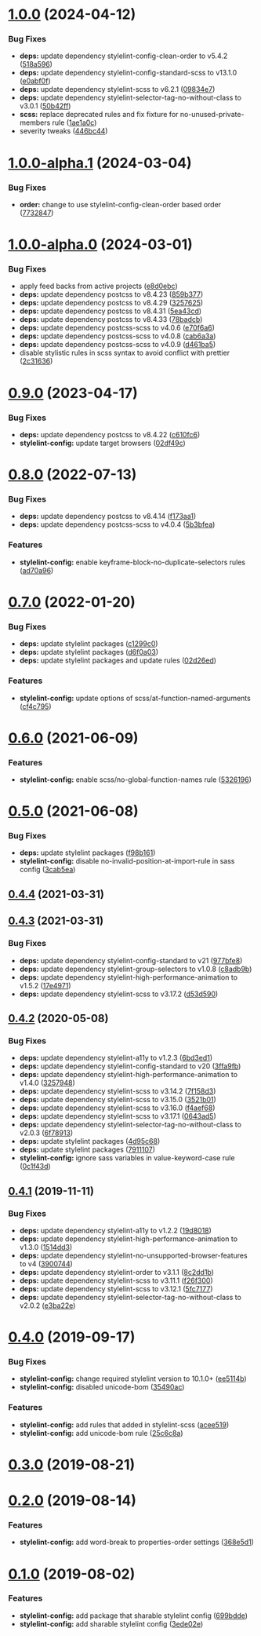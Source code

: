 # [1.0.0](https://github.com/hidoo/stylelint-config/compare/v1.0.0-alpha.1...v1.0.0) (2024-04-12)


### Bug Fixes

* **deps:** update dependency stylelint-config-clean-order to v5.4.2 ([518a596](https://github.com/hidoo/stylelint-config/commit/518a596b396f6e442592241be36ee8653c237aff))
* **deps:** update dependency stylelint-config-standard-scss to v13.1.0 ([e0abf0f](https://github.com/hidoo/stylelint-config/commit/e0abf0f0ba0101d1f58eb119d52a769382c6def1))
* **deps:** update dependency stylelint-scss to v6.2.1 ([09834e7](https://github.com/hidoo/stylelint-config/commit/09834e7f73c4314fe0f282d3e365add135ce48b1))
* **deps:** update dependency stylelint-selector-tag-no-without-class to v3.0.1 ([50b42ff](https://github.com/hidoo/stylelint-config/commit/50b42ff11375ace1d2cf3232c9c8af4da2a3f0ac))
* **scss:** replace deprecated rules and fix fixture for no-unused-private-members rule ([1ae1a0c](https://github.com/hidoo/stylelint-config/commit/1ae1a0c55d943976ac31b3f4e440f7d26c64c9df))
* severity tweaks ([446bc44](https://github.com/hidoo/stylelint-config/commit/446bc447de778abc0b688bcfccfef1e678bf553d))



# [1.0.0-alpha.1](https://github.com/hidoo/stylelint-config/compare/v1.0.0-alpha.0...v1.0.0-alpha.1) (2024-03-04)


### Bug Fixes

* **order:** change to use stylelint-config-clean-order based order ([7732847](https://github.com/hidoo/stylelint-config/commit/773284729622ec3c02a2259336ee8196896521ed))



# [1.0.0-alpha.0](https://github.com/hidoo/stylelint-config/compare/v0.9.0...v1.0.0-alpha.0) (2024-03-01)


### Bug Fixes

* apply feed backs from active projects ([e8d0ebc](https://github.com/hidoo/stylelint-config/commit/e8d0ebcb30d565992615aaefa2184ffd27025a38))
* **deps:** update dependency postcss to v8.4.23 ([859b377](https://github.com/hidoo/stylelint-config/commit/859b37765c2df41e3897ac1c290986d0659d129b))
* **deps:** update dependency postcss to v8.4.29 ([3257625](https://github.com/hidoo/stylelint-config/commit/3257625f156992e2f158b59de03db0320e7b79d6))
* **deps:** update dependency postcss to v8.4.31 ([5ea43cd](https://github.com/hidoo/stylelint-config/commit/5ea43cd678f18a680f81e8b12ed6f54d5386a3da))
* **deps:** update dependency postcss to v8.4.33 ([78badcb](https://github.com/hidoo/stylelint-config/commit/78badcbbd6f48e9c2ca1f08c7d2bab20684e4e46))
* **deps:** update dependency postcss-scss to v4.0.6 ([e70f6a6](https://github.com/hidoo/stylelint-config/commit/e70f6a6cc2238e0e0ead2c80b55d1faf6330155b))
* **deps:** update dependency postcss-scss to v4.0.8 ([cab6a3a](https://github.com/hidoo/stylelint-config/commit/cab6a3a71bc32f52d00a09c6112aa5374de21df7))
* **deps:** update dependency postcss-scss to v4.0.9 ([d461ba5](https://github.com/hidoo/stylelint-config/commit/d461ba5634392f0fe3e8a764edd7e6c5f5784beb))
* disable stylistic rules in scss syntax to avoid conflict with prettier ([2c31636](https://github.com/hidoo/stylelint-config/commit/2c3163601d662f228829d584e0c6d9c165020415))



# [0.9.0](https://github.com/hidoo/stylelint-config/compare/v0.8.0...v0.9.0) (2023-04-17)


### Bug Fixes

* **deps:** update dependency postcss to v8.4.22 ([c610fc6](https://github.com/hidoo/stylelint-config/commit/c610fc6a559bb2a93534135629c867a8bca9081b))
* **stylelint-config:** update target browsers ([02df49c](https://github.com/hidoo/stylelint-config/commit/02df49c7520fb45abd86c8fdfa808abdc200e588))



# [0.8.0](https://github.com/hidoo/stylelint-config/compare/v0.7.0...v0.8.0) (2022-07-13)


### Bug Fixes

* **deps:** update dependency postcss to v8.4.14 ([f173aa1](https://github.com/hidoo/stylelint-config/commit/f173aa1b5d2639ce04838e17eae616e8444d4c7d))
* **deps:** update dependency postcss-scss to v4.0.4 ([5b3bfea](https://github.com/hidoo/stylelint-config/commit/5b3bfeaeca15e753578c58cd5e07082bda0e9916))


### Features

* **stylelint-config:** enable keyframe-block-no-duplicate-selectors rules ([ad70a96](https://github.com/hidoo/stylelint-config/commit/ad70a9669272515e7e4ad99840c64057372f7c76))



# [0.7.0](https://github.com/hidoo/stylelint-config/compare/v0.6.0...v0.7.0) (2022-01-20)


### Bug Fixes

* **deps:** update stylelint packages ([c1299c0](https://github.com/hidoo/stylelint-config/commit/c1299c0c04460b6a4159370c41f943842b2186fa))
* **deps:** update stylelint packages ([d6f0a03](https://github.com/hidoo/stylelint-config/commit/d6f0a03fcb67461f1dcddcb27290e16020c47b9a))
* **deps:** update stylelint packages and update rules ([02d26ed](https://github.com/hidoo/stylelint-config/commit/02d26ede526e5f531a2192509c07ca0d761fff57))


### Features

* **stylelint-config:** update options of scss/at-function-named-arguments ([cf4c795](https://github.com/hidoo/stylelint-config/commit/cf4c795c43bd7fad337d2411636ca80b113eb3e3))



# [0.6.0](https://github.com/hidoo/stylelint-config/compare/v0.5.0...v0.6.0) (2021-06-09)


### Features

* **stylelint-config:** enable scss/no-global-function-names rule ([5326196](https://github.com/hidoo/stylelint-config/commit/532619618de5de529e3de064f6b48023cac66f38))



# [0.5.0](https://github.com/hidoo/stylelint-config/compare/v0.4.4...v0.5.0) (2021-06-08)


### Bug Fixes

* **deps:** update stylelint packages ([f98b161](https://github.com/hidoo/stylelint-config/commit/f98b161a50aa4b395c37cafc1f6c101b707af216))
* **stylelint-config:** disable no-invalid-position-at-import-rule in sass config ([3cab5ea](https://github.com/hidoo/stylelint-config/commit/3cab5eab88727fc6206e56ea9cf8f20a3bc061fe))



## [0.4.4](https://github.com/hidoo/stylelint-config/compare/v0.4.3...v0.4.4) (2021-03-31)



## [0.4.3](https://github.com/hidoo/stylelint-config/compare/v0.4.2...v0.4.3) (2021-03-31)


### Bug Fixes

* **deps:** update dependency stylelint-config-standard to v21 ([977bfe8](https://github.com/hidoo/stylelint-config/commit/977bfe84410d14709fd958ad05a71e115bf19b3c))
* **deps:** update dependency stylelint-group-selectors to v1.0.8 ([c8adb9b](https://github.com/hidoo/stylelint-config/commit/c8adb9b00f845f06d95a8d2825f7782361609602))
* **deps:** update dependency stylelint-high-performance-animation to v1.5.2 ([17e4971](https://github.com/hidoo/stylelint-config/commit/17e4971415a683657e0518816d26c5b2005a5455))
* **deps:** update dependency stylelint-scss to v3.17.2 ([d53d590](https://github.com/hidoo/stylelint-config/commit/d53d5906ad3ee076ad2feb7fe8786e4265c69112))



## [0.4.2](https://github.com/hidoo/stylelint-config/compare/v0.4.1...v0.4.2) (2020-05-08)


### Bug Fixes

* **deps:** update dependency stylelint-a11y to v1.2.3 ([6bd3ed1](https://github.com/hidoo/stylelint-config/commit/6bd3ed10b8886a709b65920c4af95a6ea6c99d1c))
* **deps:** update dependency stylelint-config-standard to v20 ([3ffa9fb](https://github.com/hidoo/stylelint-config/commit/3ffa9fb5faf232c2b03b682a41ada0158950685b))
* **deps:** update dependency stylelint-high-performance-animation to v1.4.0 ([3257948](https://github.com/hidoo/stylelint-config/commit/3257948c5083a9316bae8b9c62cd4d31fa35f684))
* **deps:** update dependency stylelint-scss to v3.14.2 ([7f158d3](https://github.com/hidoo/stylelint-config/commit/7f158d377ee45b9be9abfa58950a19e6443870e6))
* **deps:** update dependency stylelint-scss to v3.15.0 ([3521b01](https://github.com/hidoo/stylelint-config/commit/3521b01c83e0f44422334ede4cf7e10bd1c59d65))
* **deps:** update dependency stylelint-scss to v3.16.0 ([f4aef68](https://github.com/hidoo/stylelint-config/commit/f4aef682c53ee7df5c0fe9e2385c0d5f320f654f))
* **deps:** update dependency stylelint-scss to v3.17.1 ([0643ad5](https://github.com/hidoo/stylelint-config/commit/0643ad58229f3f9bb94c4eca10dc224264881ab1))
* **deps:** update dependency stylelint-selector-tag-no-without-class to v2.0.3 ([6f78913](https://github.com/hidoo/stylelint-config/commit/6f78913a2c908080315a086f667e338a8561ee8c))
* **deps:** update stylelint packages ([4d95c68](https://github.com/hidoo/stylelint-config/commit/4d95c686b38627f355cedc31d1d074a946075fc1))
* **deps:** update stylelint packages ([7911107](https://github.com/hidoo/stylelint-config/commit/791110711618290460d6df0ad57088b98c2dcc13))
* **stylelint-config:** ignore sass variables in value-keyword-case rule ([0c1f43d](https://github.com/hidoo/stylelint-config/commit/0c1f43d3267b9d3a77d1c3f2ecc38c57625f66d9))



## [0.4.1](https://github.com/hidoo/stylelint-config/compare/v0.4.0...v0.4.1) (2019-11-11)


### Bug Fixes

* **deps:** update dependency stylelint-a11y to v1.2.2 ([19d8018](https://github.com/hidoo/stylelint-config/commit/19d8018a8645ef42f3adb5adf2eb4facfcacd9ba))
* **deps:** update dependency stylelint-high-performance-animation to v1.3.0 ([1514dd3](https://github.com/hidoo/stylelint-config/commit/1514dd37082da74c9c9ef582c403888a0a2ee569))
* **deps:** update dependency stylelint-no-unsupported-browser-features to v4 ([3900744](https://github.com/hidoo/stylelint-config/commit/3900744382ddabb2203908e7f909e4d951b89260))
* **deps:** update dependency stylelint-order to v3.1.1 ([8c2dd1b](https://github.com/hidoo/stylelint-config/commit/8c2dd1b1a2e4177f9826b039ecb0c0d510aaf50a))
* **deps:** update dependency stylelint-scss to v3.11.1 ([f26f300](https://github.com/hidoo/stylelint-config/commit/f26f300dd8b8d6e48a619619fd2fcd5a4dfc1965))
* **deps:** update dependency stylelint-scss to v3.12.1 ([5fc7177](https://github.com/hidoo/stylelint-config/commit/5fc7177481082735c08abb13b76b23c78c166208))
* **deps:** update dependency stylelint-selector-tag-no-without-class to v2.0.2 ([e3ba22e](https://github.com/hidoo/stylelint-config/commit/e3ba22e74526816d68f6331f649c817cbe05fdd5))



# [0.4.0](https://github.com/hidoo/stylelint-config/compare/v0.3.0...v0.4.0) (2019-09-17)


### Bug Fixes

* **stylelint-config:** change required stylelint version to 10.1.0+ ([ee5114b](https://github.com/hidoo/stylelint-config/commit/ee5114bdd3ce4053318060c5635423af980fe2d1))
* **stylelint-config:** disabled unicode-bom ([35490ac](https://github.com/hidoo/stylelint-config/commit/35490ac5cfee124f23abc7788f06ad15328c65aa))


### Features

* **stylelint-config:** add rules that added in stylelint-scss ([acee519](https://github.com/hidoo/stylelint-config/commit/acee5190a0cbd11eb6b5cba370ee7adec4a2b0ff))
* **stylelint-config:** add unicode-bom rule ([25c6c8a](https://github.com/hidoo/stylelint-config/commit/25c6c8a3c02b2693dd69acca143a28323a67cce7))



# [0.3.0](https://github.com/hidoo/stylelint-config/compare/v0.2.0...v0.3.0) (2019-08-21)



# [0.2.0](https://github.com/hidoo/stylelint-config/compare/v0.1.0...v0.2.0) (2019-08-14)


### Features

* **stylelint-config:** add word-break to properties-order settings ([368e5d1](https://github.com/hidoo/stylelint-config/commit/368e5d187d04c898b0398f32830d6e624c701768))



# [0.1.0](https://github.com/hidoo/stylelint-config/compare/3ede02ec2fa302a1092d7c4fd325fa01fa56d5e0...v0.1.0) (2019-08-02)


### Features

* **stylelint-config:** add package that sharable stylelint config ([699bdde](https://github.com/hidoo/stylelint-config/commit/699bddee608f2e7be24d63c31809e42dac4b6482))
* **stylelint-config:** add sharable stylelint config ([3ede02e](https://github.com/hidoo/stylelint-config/commit/3ede02ec2fa302a1092d7c4fd325fa01fa56d5e0))



